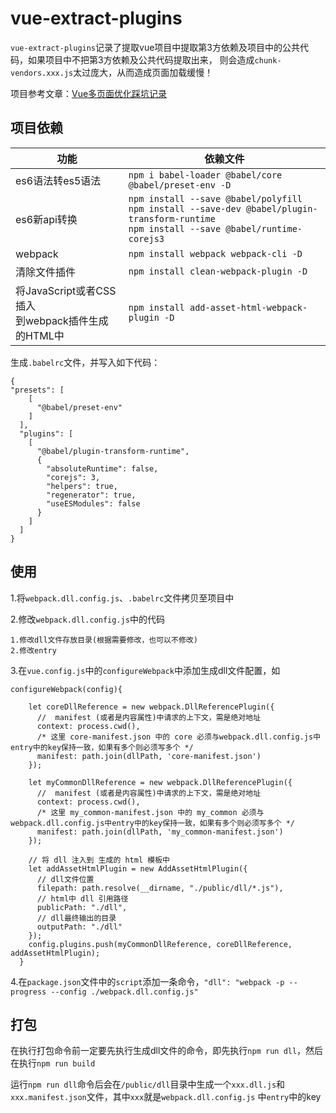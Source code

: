 # vue-extract-plugins
`vue-extract-plugins`记录了提取vue项目中提取第3方依赖及项目中的公共代码，如果项目中不把第3方依赖及公共代码提取出来，
则会造成`chunk-vendors.xxx.js`太过庞大，从而造成页面加载缓慢！

项目参考文章：[Vue多页面优化踩坑记录](https://juejin.im/post/5e1301cb6fb9a048011b5036)
## 项目依赖
功能|依赖文件
----|-----
es6语法转es5语法 | `npm i babel-loader @babel/core @babel/preset-env -D`
es6新api转换 | `npm install --save @babel/polyfill`<br>`npm install --save-dev @babel/plugin-transform-runtime`<br>`npm install --save @babel/runtime-corejs3`
webpack | `npm install webpack webpack-cli -D`
清除文件插件 | `npm install clean-webpack-plugin -D`
将JavaScript或者CSS插入<br>到webpack插件生成的HTML中 | `npm install add-asset-html-webpack-plugin -D`

生成`.babelrc`文件，并写入如下代码：
```
{
"presets": [
    [
      "@babel/preset-env"
    ]
  ],
  "plugins": [
    [
      "@babel/plugin-transform-runtime",
      {
        "absoluteRuntime": false,
        "corejs": 3,
        "helpers": true,
        "regenerator": true,
        "useESModules": false
      }
    ]
  ]
}
```

## 使用
1.将`webpack.dll.config.js`、`.babelrc`文件拷贝至项目中

2.修改`webpack.dll.config.js`中的代码

    1.修改dll文件存放目录(根据需要修改，也可以不修改)
    2.修改entry

3.在`vue.config.js`中的`configureWebpack`中添加生成dll文件配置，如
```
configureWebpack(config){

    let coreDllReference = new webpack.DllReferencePlugin({
      //  manifest (或者是内容属性)中请求的上下文，需是绝对地址
      context: process.cwd(),
      /* 这里 core-manifest.json 中的 core 必须与webpack.dll.config.js中entry中的key保持一致，如果有多个则必须写多个 */
      manifest: path.join(dllPath, 'core-manifest.json')
    });

    let myCommonDllReference = new webpack.DllReferencePlugin({
      //  manifest (或者是内容属性)中请求的上下文，需是绝对地址
      context: process.cwd(),
      /* 这里 my_common-manifest.json 中的 my_common 必须与webpack.dll.config.js中entry中的key保持一致，如果有多个则必须写多个 */
      manifest: path.join(dllPath, 'my_common-manifest.json')
    });

    // 将 dll 注入到 生成的 html 模板中
    let addAssetHtmlPlugin = new AddAssetHtmlPlugin({
      // dll文件位置
      filepath: path.resolve(__dirname, "./public/dll/*.js"),
      // html中 dll 引用路径
      publicPath: "./dll",
      // dll最终输出的目录
      outputPath: "./dll"
    });
    config.plugins.push(myCommonDllReference, coreDllReference, addAssetHtmlPlugin);
  }
```
4.在`package.json`文件中的`script`添加一条命令，`"dll": "webpack -p --progress --config ./webpack.dll.config.js"`

## 打包
在执行打包命令前一定要先执行生成dll文件的命令，即先执行`npm run dll`，然后在执行`npm run build`

运行`npm run dll`命令后会在`/public/dll`目录中生成一个`xxx.dll.js`和`xxx.manifest.json`文件，其中`xxx`就是`webpack.dll.config.js`
中`entry`中的key
